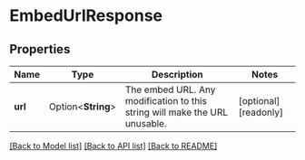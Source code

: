 # EmbedUrlResponse

## Properties

Name | Type | Description | Notes
------------ | ------------- | ------------- | -------------
**url** | Option<**String**> | The embed URL. Any modification to this string will make the URL unusable. | [optional][readonly]

[[Back to Model list]](../README.md#documentation-for-models) [[Back to API list]](../README.md#documentation-for-api-endpoints) [[Back to README]](../README.md)


